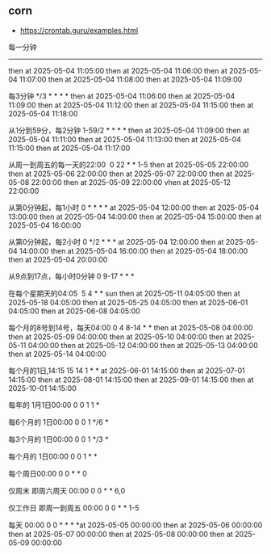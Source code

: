 ## corn

- https://crontab.guru/examples.html


每一分钟
* * * * *
then at 2025-05-04 11:05:00
then at 2025-05-04 11:06:00
then at 2025-05-04 11:07:00
then at 2025-05-04 11:08:00
then at 2025-05-04 11:09:00

每3分钟
*/3 * * * *
then at 2025-05-04 11:06:00
then at 2025-05-04 11:09:00
then at 2025-05-04 11:12:00
then at 2025-05-04 11:15:00
then at 2025-05-04 11:18:00

从1分到59分，每2分钟
1-59/2 * * * *
then at 2025-05-04 11:09:00
then at 2025-05-04 11:11:00
then at 2025-05-04 11:13:00
then at 2025-05-04 11:15:00
then at 2025-05-04 11:17:00


从周一到周五的每一天的22:00 ​​​ 
0 22 * * 1-5
then at 2025-05-05 22:00:00
then at 2025-05-06 22:00:00
then at 2025-05-07 22:00:00
then at 2025-05-08 22:00:00
then at 2025-05-09 22:00:00
vhen at 2025-05-12 22:00:00

从第0分钟起，每1小时
0 * * * *
     at 2025-05-04 12:00:00
then at 2025-05-04 13:00:00
then at 2025-05-04 14:00:00
then at 2025-05-04 15:00:00
then at 2025-05-04 16:00:00

从第0分钟起，每2小时
0 */2 * * *
     at 2025-05-04 12:00:00
then at 2025-05-04 14:00:00
then at 2025-05-04 16:00:00
then at 2025-05-04 18:00:00
then at 2025-05-04 20:00:00

从9点到17点，每小时0分钟
0 9-17 * * *

在每个星期天的04:05 ​​​ 
5 4 * * sun
then at 2025-05-11 04:05:00
then at 2025-05-18 04:05:00
then at 2025-05-25 04:05:00
then at 2025-06-01 04:05:00
then at 2025-06-08 04:05:00

每个月的8号到14号，每天04:00
0 4 8-14 * *
then at 2025-05-08 04:00:00
then at 2025-05-09 04:00:00
then at 2025-05-10 04:00:00
then at 2025-05-11 04:00:00
then at 2025-05-12 04:00:00
then at 2025-05-13 04:00:00
then at 2025-05-14 04:00:00

每个月的1日,14:15
15 14 1 * *
 at 2025-06-01 14:15:00
then at 2025-07-01 14:15:00
then at 2025-08-01 14:15:00
then at 2025-09-01 14:15:00
then at 2025-10-01 14:15:00


每年的 1月1日00:00
0 0 1 1 *

每6个月的 1日00:00
0 0 1 */6 *

每3个月的 1日00:00
0 0 1 */3 *

每个月的 1日00:00
0 0 1 * * 

每个周日00:00
0 0 * * 0

仅周末 即周六周天 00:00
0 0 * * 6,0

仅工作日 即周一到周五 00:00
0 0 * * 1-5

每天 00:00
0 0 * * *
     *at 2025-05-05 00:00:00
then at 2025-05-06 00:00:00
then at 2025-05-07 00:00:00
then at 2025-05-08 00:00:00
then at 2025-05-09 00:00:00
 


